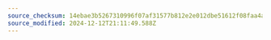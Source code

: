 ```yaml
---
source_checksum: 14ebae3b5267310996f07af31577b812e2e012dbe51612f08faa4ae22336684e
source_modified: 2024-12-12T21:11:49.588Z
---
```



